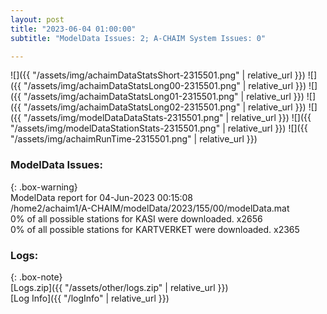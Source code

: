 ```yaml
---
layout: post
title: "2023-06-04 01:00:00"
subtitle: "ModelData Issues: 2; A-CHAIM System Issues: 0"

---
```


![]({{ "/assets/img/achaimDataStatsShort-2315501.png" | relative_url }})
![]({{ "/assets/img/achaimDataStatsLong00-2315501.png" | relative_url }})
![]({{ "/assets/img/achaimDataStatsLong01-2315501.png" | relative_url }})
![]({{ "/assets/img/achaimDataStatsLong02-2315501.png" | relative_url }})
![]({{ "/assets/img/modelDataDataStats-2315501.png" | relative_url }})
![]({{ "/assets/img/modelDataStationStats-2315501.png" | relative_url }})
![]({{ "/assets/img/achaimRunTime-2315501.png" | relative_url }})


### ModelData Issues:  
  
{: .box-warning}  
 ModelData report for 04-Jun-2023 00:15:08   
 /home2/achaim1/A-CHAIM/modelData/2023/155/00/modelData.mat   
 0% of all possible stations for KASI were downloaded. x2656   
 0% of all possible stations for KARTVERKET were downloaded. x2365   
  


### Logs:  
  
{: .box-note}  
[Logs.zip]({{ "/assets/other/logs.zip" | relative_url }})  
[Log Info]({{ "/logInfo" | relative_url }})  
